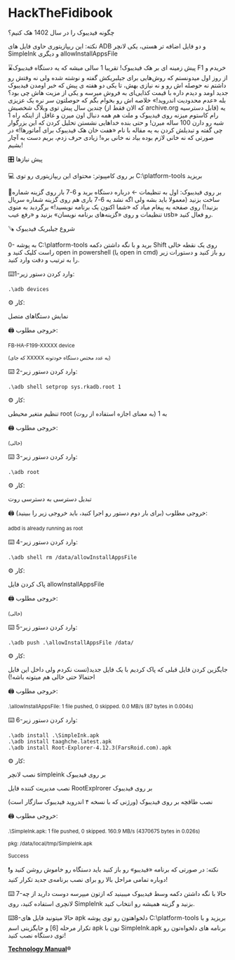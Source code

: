 # HackTheFidibook
چگونه فیدیبوک را در سال 1402 هک کنیم؟

نکته: این ریپازیتوری حاوی فایل های ADB و دو فایل اضافه تر هستی، یکی لانچر SimpleInk و دیگری allowInstallAppsFile
 
⌛️پیش زمینه ای بر هک فیدیبوک!
تقریبا 1 سالی میشه که یه دستگاه فیدیبوک F1 خریدم و از روز اول میدونستم که روش‌هایی برای جیلبریکش گفته و نوشته شده ولی نه وقتش رو داشتم نه حوصله اش رو و نه نیازی بهش، تا یکی دو هفته ی پیش که خبر اومدن فیدیبوک جدید اومد و دیدم داره با قیمت کذایی‌‍ای به فروش میرسه و یکی از مزیت هاش چی بود؟ بله «عدم محدودیت اندروید!»
خلاصه اش رو بخوام بگم که حوصلتون سر نره یک عزیزی چندین سال پیش توی وبلاگ شخصیش (که الان فقط از archive.org قابل دسترسیه)  یه رام کاستوم میزنه روی فیدیبوک و ملت هم همه دنبال اون میرن و غافل از اینکه راه 1 شبه رو دارن 100 ساله میرن! و حتی بنده خداهایی نشستن تحلیل کردن که این بزرگوار چی گفته و تبدیلش کردن به یه مقاله با نام «هفت خان هک فیدیبوک برای آماتورها!» در صورتی که نه خانی لازم بوده بیاد نه خانی بره! زیادی حرف زدم، بریم دست به آچار بشیم!
 
🎛 پیش نیازها

💻 بر روی کامپیوتر:
محتوای این ریپازیتوری رو توی C:\platform-tools بریزید

📱بر روی فیدیبوک:
اول به تنظیمات ← درباره دستگاه برید و 6-7 بار روی گزینه شماره ساخت بزنید (معمولا باید بشه ولی اگه نشد یه 6-7 باری هم روی گزینه شماره سریال بزنید!) روی صفحه یه پیغام میاد که «شما اکنون یک برنامه نویسید!» 
برگردید به منوی تنظیمات و روی «گزینه‌های برنامه نویسان» بزنید و «رفع عیب usb» رو فعال کنید.

🪚 شروع جیلبریک فیدیبوک

0- به پوشه C:\platform-tools برید و با نگه داشتن دکمه Shift روی یک نقطه خالی راست کلیک کنید و open in powershell (یا open in cmd) رو باز کنید و دستورات زیر را به ترتیب و دقت وارد کنید.
 
⌨️1-وارد کردن دستور زیر:

```
.\adb devices
```


⚙️ کار:

نمایش دستگاهای متصل

🖨 خروجی مطلوب:

<sub>FB-HA-F199-XXXXX        device</sub>

<sub>(که جای XXXXX یه عدد مختص دستگاه خودتونه)</sub>

 ⌨️ 2-وارد کردن دستور زیر:
 
```
.\adb shell setprop sys.rkadb.root 1
```

⚙️ کار:

تنظیم متغیر محیطی root به 1 (به معنای اجازه استفاده از روت)

🖨 خروجی مطلوب:

<sub>
(خالی)</sub>

 ⌨️ 3-وارد کردن دستور زیر:
 
```
.\adb root
```

⚙️ کار:

تبدیل دسترسی به دسترسی روت

🖨 خروجی مطلوب (برای بار دوم دستور رو اجرا کنید، باید خروجی زیر را ببینید):

<sub>adbd is already running as root</sub>

 ⌨️ 4-وارد کردن دستور زیر:
 
```
.\adb shell rm /data/allowInstallAppsFile
```

⚙️ کار:

پاک کردن فایل allowInstallAppsFile 

🖨 خروجی مطلوب:

<sub>
(خالی)</sub>

 ⌨️ 5-وارد کردن دستور زیر:
 
```
.\adb push .\allowInstallAppsFile /data/
```

⚙️ کار:

جایگزین کردن فایل قبلی که پاک کردیم با یک فایل جدید(تست نکردم ولی داخل این فایل احتمالا حتی خالی هم میتونه باشه!)

🖨 خروجی مطلوب:

<sub>.\allowInstallAppsFile: 1 file pushed, 0 skipped. 0.0 MB/s (87 bytes in 0.004s)</sub>

⌨️ 6-وارد کردن دستور زیر:

```
.\adb install .\SimpleInk.apk
.\adb install taaghche.latest.apk
.\adb install Root-Explorer-4.12.3(FarsRoid.com).apk
```

⚙️ کار:

نصب لانچر simpleink بر روی فیدیبوک

نصب مدیریت کننده فایل RootExplrorer بر روی فیدیبوک

نصب طاقچه بر روی فیدیبوک (ورژنی که با نسخه ۴ اندروید فیدیبوک سازگار است)

🖨 خروجی مطلوب:

<sub>.\SimpleInk.apk: 1 file pushed, 0 skipped. 160.9 MB/s (4370675 bytes in 0.026s)</sub>

<sub>pkg: /data/local/tmp/SimpleInk.apk</sub>
        
<sub>Success</sub>

❗️نکته: در صورتی که برنامه «فیدیبو» رو باز کنید باید دستگاه رو خاموش روشن کنید و دوباره تمامی مراحل بالا رو برای نصب برنامه‌ی جدید تکرار کنید!

 ⌨️ 7-حالا با نگه داشتن دکمه وسط فیدیبوک میبینید که ازتون میپرسه دوست دارید از چه لانچری استفاده کنید، روی SimpleInk بزنید و گزینه همیشه رو انتخاب کنید.

 ⌨️8-حالا میتونید فایل های apk دلخواهتون رو توی پوشه C:\platform-tools بریزید و با تکرار مرحله [6] و جایگزینی اسم apk تون با SimpleInk.apk برنامه های دلخواه‌تون رو توی دستگاه نصب کنید!

 **[Technology Manual](https://t.me/TechnologyManual)®**
